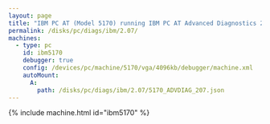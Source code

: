 ```yaml
---
layout: page
title: "IBM PC AT (Model 5170) running IBM PC AT Advanced Diagnostics 2.07"
permalink: /disks/pc/diags/ibm/2.07/
machines:
  - type: pc
    id: ibm5170
    debugger: true
    config: /devices/pc/machine/5170/vga/4096kb/debugger/machine.xml
    autoMount:
      A:
        path: /disks/pc/diags/ibm/2.07/5170_ADVDIAG_207.json
---
```


{% include machine.html id="ibm5170" %}
